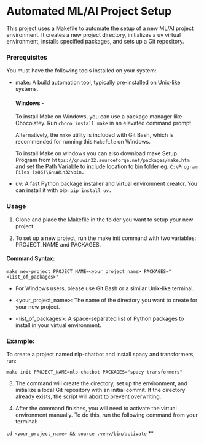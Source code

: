 # Automated ML/AI Project Setup

This project uses a Makefile to automate the setup of a new ML/AI project environment. It creates a new project directory, initializes a uv virtual environment, installs specified packages, and sets up a Git repository.

### Prerequisites

You must have the following tools installed on your system:

- make: A build automation tool, typically pre-installed on Unix-like systems.

  #### Windows - 
  To install Make on Windows, you can use a package manager like Chocolatey. Run `choco install make` in an elevated command prompt.

  Alternatively, the `make` utility is included with Git Bash, which is recommended for running this `Makefile` on Windows.

  To install Make on windows you can also download make Setup Program from `https://gnuwin32.sourceforge.net/packages/make.htm` and set the Path Variable to include location to bin folder
  eg. `C:\Program Files (x86)\GnuWin32\bin.`
  
- uv: A fast Python package installer and virtual environment creator. You can install it with pip: `pip install uv.`
    
### Usage

1. Clone and place the Makefile in the folder you want to setup your new project.

2. To set up a new project, run the make init command with two variables: PROJECT_NAME and PACKAGES.

  #### Command Syntax:

  `make new-project PROJECT_NAME=<your_project_name> PACKAGES="<list_of_packages>"`

- For Windows users, please use Git Bash or a similar Unix-like terminal.

- <your_project_name>: The name of the directory you want to create for your new project.
    
- <list_of_packages>: A space-separated list of Python packages to install in your virtual environment.
    
### Example:

To create a project named nlp-chatbot and install spacy and transformers, run:

  `make init PROJECT_NAME=nlp-chatbot PACKAGES="spacy transformers"`
  
3. The command will create the directory, set up the environment, and initialize a local Git repository with an initial commit. If the directory already exists, the script will abort to prevent overwriting.

4. After the command finishes, you will need to activate the virtual environment manually. To do this, run the following command from your terminal:
   
`cd <your_project_name> && source .venv/bin/activate`
**
